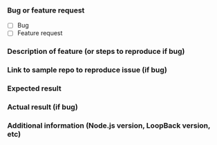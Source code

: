 <!--
- Please ask questions at https://groups.google.com/forum/#!forum/loopbackjs or
  https://gitter.im/strongloop/loopback

- Immediate support is available through our subscription plans, see
  https://strongloop.com/node-js/subscription-plans
-->

### Bug or feature request

<!--
Mark your choice with an "x" (eg. [x], NOT [*]).
-->

- [ ] Bug
- [ ] Feature request

### Description of feature (or steps to reproduce if bug)



### Link to sample repo to reproduce issue (if bug)



### Expected result



### Actual result (if bug)



### Additional information (Node.js version, LoopBack version, etc)


